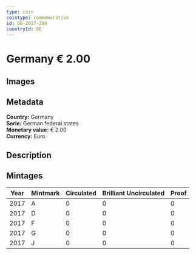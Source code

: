 ```yaml
---
type: coin
cointype: commemorative
id: DE-2017-200
countryId: DE
---
```


# Germany € 2.00

## Images


## Metadata

**Country:** Germany\
**Serie:** German federal states\
**Monetary value:** € 2.00\
**Currency:** Euro

## Description


## Mintages

| Year | Mintmark | Circulated | Brilliant Uncirculated | Proof |
| ---- | -------- | ---------- | ---------------------- | ----- |
| 2017 | A | 0| 0 | 0 |
| 2017 | D | 0| 0 | 0 |
| 2017 | F | 0| 0 | 0 |
| 2017 | G | 0| 0 | 0 |
| 2017 | J | 0| 0 | 0 |
